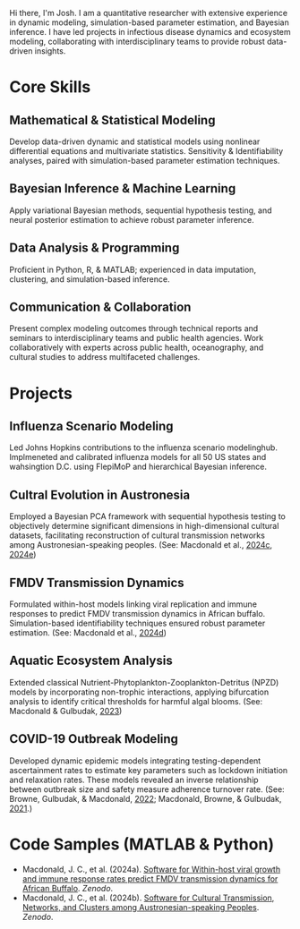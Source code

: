 Hi there, I'm Josh.  I am a quantitative researcher with extensive experience in dynamic modeling, simulation-based parameter estimation, and Bayesian inference. I have led projects in infectious disease dynamics and ecosystem modeling, collaborating with interdisciplinary teams to provide robust data-driven insights. 

# Core Skills 
## Mathematical & Statistical Modeling
Develop data-driven dynamic and statistical models using nonlinear differential equations and multivariate statistics. Sensitivity & Identifiability analyses, paired with simulation-based parameter estimation techniques.
## Bayesian Inference & Machine Learning
Apply variational Bayesian methods, sequential hypothesis testing, and neural posterior estimation to achieve robust parameter inference.
## Data Analysis & Programming
Proficient in Python, R, \& MATLAB; experienced in data imputation, clustering, and simulation-based inference.
## Communication & Collaboration 
Present complex modeling outcomes through technical reports and seminars to interdisciplinary teams and public health agencies. Work collaboratively with experts across public health, oceanography, and cultural studies to address multifaceted challenges.

# Projects
## Influenza Scenario Modeling 
Led Johns Hopkins contributions to the influenza scenario modelinghub.  Implmeneted and calibrated influenza models for all 50 US states and wahsingtion D.C. using FlepiMoP and hierarchical Bayesian inference.  
## Cultral Evolution in Austronesia 
Employed a Bayesian PCA framework with sequential hypothesis testing to objectively determine significant dimensions in high-dimensional cultural datasets, facilitating reconstruction of cultural transmission networks among Austronesian-speaking peoples.
(See: Macdonald et al., [2024c](https://doi.org/10.1086/730703), [2024e](https://doi.org/10.48550/arXiv.2409.12129))
## FMDV Transmission Dynamics
Formulated within-host models linking viral replication and immune responses to predict FMDV transmission dynamics in African buffalo. Simulation-based identifiability techniques ensured robust parameter estimation. 
(See: Macdonald et al., [2024d](https://doi.org/10.1086/730703))
## Aquatic Ecosystem Analysis
Extended classical Nutrient-Phytoplankton-Zooplankton-Detritus (NPZD) models by incorporating non-trophic interactions, applying bifurcation analysis to identify critical thresholds for harmful algal blooms. 
(See: Macdonald & Gulbudak, [2023](https://doi.org/10.1007/s00285-023-01969-7))
## COVID-19 Outbreak Modeling
Developed dynamic epidemic models integrating testing-dependent ascertainment rates to estimate key parameters such as lockdown initiation and relaxation rates. These models revealed an inverse relationship between outbreak size and safety measure adherence turnover rate. (See: Browne, Gulbudak, & Macdonald, [2022](https://doi.org/10.1016/j.jtbi.2021.110919); Macdonald, Browne, & Gulbudak, [2021](https://doi.org/10.1098/rsos.210227).)

# Code Samples (MATLAB & Python)
- Macdonald, J. C., et al. (2024a). [Software for Within-host viral growth and immune response rates predict FMDV transmission dynamics for African Buffalo](https://zenodo.org/records/10720079). *Zenodo*. 
- Macdonald, J. C., et al. (2024b). [Software for Cultural Transmission, Networks, and Clusters among Austronesian-speaking Peoples](https://zenodo.org/records/13798914). *Zenodo*. 

